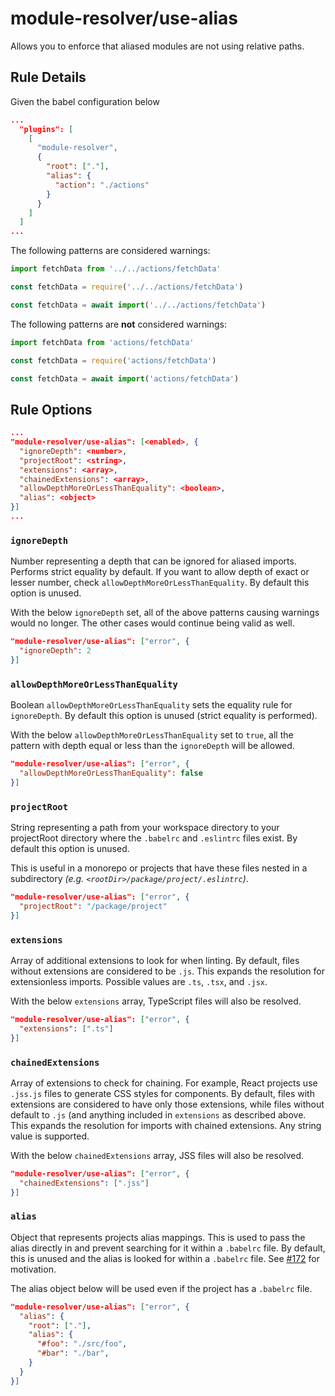 # module-resolver/use-alias

Allows you to enforce that aliased modules are not using relative paths.

## Rule Details

Given the babel configuration below

```json
...
  "plugins": [
    [
      "module-resolver",
      {
        "root": ["."],
        "alias": {
          "action": "./actions"
        }
      }
    ]
  ]
...
```

The following patterns are considered warnings:

```js
import fetchData from '../../actions/fetchData'
```

```js
const fetchData = require('../../actions/fetchData')
```

```js
const fetchData = await import('../../actions/fetchData')
```

The following patterns are **not** considered warnings:

```js
import fetchData from 'actions/fetchData'
```

```js
const fetchData = require('actions/fetchData')
```

```js
const fetchData = await import('actions/fetchData')
```

## Rule Options

```json
...
"module-resolver/use-alias": [<enabled>, {
  "ignoreDepth": <number>,
  "projectRoot": <string>,
  "extensions": <array>,
  "chainedExtensions": <array>,
  "allowDepthMoreOrLessThanEquality": <boolean>,
  "alias": <object>
}]
...
```

### `ignoreDepth`

Number representing a depth that can be ignored for aliased imports. Performs strict equality by default. If you want to allow depth of exact or lesser number, check `allowDepthMoreOrLessThanEquality`. By default this option is unused.

With the below `ignoreDepth` set, all of the above patterns causing warnings would no longer. The other cases would continue being valid as well.

```json
"module-resolver/use-alias": ["error", {
  "ignoreDepth": 2
}]
```

### `allowDepthMoreOrLessThanEquality`

Boolean `allowDepthMoreOrLessThanEquality` sets the equality rule for `ignoreDepth`. By default this option is unused (strict equality is performed).

With the below `allowDepthMoreOrLessThanEquality` set to `true`, all the pattern with depth equal or less than the `ignoreDepth` will be allowed.

```json
"module-resolver/use-alias": ["error", {
  "allowDepthMoreOrLessThanEquality": false
}]
```

### `projectRoot`

String representing a path from your workspace directory to your projectRoot directory where the `.babelrc` and `.eslintrc` files exist. By default this option is unused.

This is useful in a monorepo or projects that have these files nested in a subdirectory _(e.g. `<rootDir>/package/project/.eslintrc`)_.

```json
"module-resolver/use-alias": ["error", {
  "projectRoot": "/package/project"
}]
```

### `extensions`

Array of additional extensions to look for when linting. By default, files without extensions are considered to be `.js`. This expands the resolution for extensionless imports. Possible values are `.ts`, `.tsx`, and `.jsx`.

With the below `extensions` array, TypeScript files will also be resolved.

```json
"module-resolver/use-alias": ["error", {
  "extensions": [".ts"]
}]
```

### `chainedExtensions`

Array of extensions to check for chaining. For example, React projects use `.jss.js` files to generate CSS styles for components. By default, files with extensions are considered to have only those extensions, while files without default to `.js` (and anything included in `extensions` as described above. This expands the resolution for imports with chained extensions. Any string value is supported.

With the below `chainedExtensions` array, JSS files will also be resolved.

```json
"module-resolver/use-alias": ["error", {
  "chainedExtensions": [".jss"]
}]
```

### `alias`

Object that represents projects alias mappings. This is used to pass the alias directly in and prevent searching for it within a `.babelrc` file. By default, this is unused and the alias is looked for within a `.babelrc` file. See [#172](https://github.com/HeroProtagonist/eslint-plugin-module-resolver/pull/172) for motivation.

The alias object below will be used even if the project has a `.babelrc` file.

```json
"module-resolver/use-alias": ["error", {
  "alias": {
    "root": ["."],
    "alias": {
      "#foo": "./src/foo",
      "#bar": "./bar",
    }
  }
}]
```
